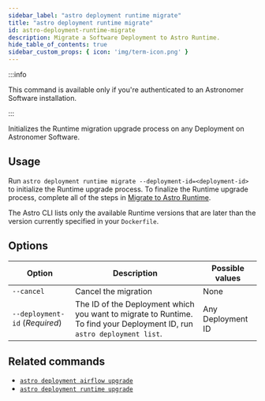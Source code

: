 ```yaml
---
sidebar_label: "astro deployment runtime migrate"
title: "astro deployment runtime migrate"
id: astro-deployment-runtime-migrate
description: Migrate a Software Deployment to Astro Runtime.
hide_table_of_contents: true
sidebar_custom_props: { icon: 'img/term-icon.png' }
---
```


:::info

This command is available only if you're authenticated to an Astronomer Software installation.

:::

Initializes the Runtime migration upgrade process on any Deployment on Astronomer Software.

## Usage

Run `astro deployment runtime migrate --deployment-id=<deployment-id>` to initialize the Runtime upgrade process. To finalize the Runtime upgrade process, complete all of the steps in [Migrate to Astro Runtime](https://www.astronomer.io/docs/software/migrate-to-runtime).

The Astro CLI lists only the available Runtime versions that are later than the version currently specified in your `Dockerfile`.

## Options

| Option                        | Description                                                                                                                    | Possible values
| --------------------------- | ---------- | ------------------------------------------------------------------------------------------------------------------------ |
| `--cancel` | Cancel the migration                                                                | None |
| `--deployment-id` (_Required_)           | The ID of the Deployment which you want to migrate to Runtime. To find your Deployment ID, run `astro deployment list`.     | Any Deployment ID |


## Related commands

- [`astro deployment airflow upgrade`](astro-deployment-airflow-upgrade.md)
- [`astro deployment runtime upgrade`](astro-deployment-runtime-upgrade.md)
